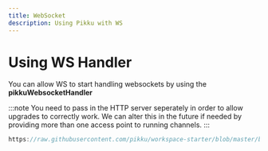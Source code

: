 ```yaml
---
title: WebSocket
description: Using Pikku with WS
---
```


# Using WS Handler

You can allow WS to start handling websockets by using the **pikkuWebsocketHandler**

:::note
You need to pass in the HTTP server seperately in order
to allow upgrades to correctly work. We can alter this in
the future if needed by providing more than one access point
to running channels.
:::

```typescript reference title="WS start"
https://raw.githubusercontent.com/pikku/workspace-starter/blob/master/backends/ws/bin/start.ts
```